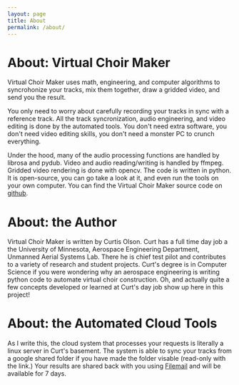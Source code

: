 ```yaml
---
layout: page
title: About
permalink: /about/
---
```


# About: Virtual Choir Maker

Virtual Choir Maker uses math, engineering, and computer algorithms to
syncrohonize your tracks, mix them together, draw a gridded video, and
send you the result.

You only need to worry about carefully recording your tracks in sync
with a reference track.  All the track syncronization, audio
engineering, and video editing is done by the automated tools.  You
don't need extra software, you don't need video editing skills, you
don't need a monster PC to crunch everything.

Under the hood, many of the audio processing functions are handled by
librosa and pydub.  Video and audio reading/writing is handled
by ffmpeg.  Gridded video rendering is done with opencv.  The code is
written in python.  It is open-source, you can go take a look at it,
and even run the tools on your own computer.  You can find the Virtual
Choir Maker source code on
[github](https://github.com/clolsonus/VirtualChoir).

# About: the Author

Virtual Choir Maker is written by Curtis Olson.  Curt has a full time
day job a the University of Minnesota, Aerospace Engineering
Department, Unmanned Aerial Systems Lab.  There he is chief test pilot
and contributes to a variety of research and student projects.  Curt's
degree is in Computer Science if you were wondering why an aerospace
engineering is writing python code to automate virtual choir
construction.  Oh, and actually quite a few concepts developed or
learned at Curt's day job show up here in this project!

# About: the Automated Cloud Tools

As I write this, the cloud system that processes your requests is
literally a linux server in Curt's basement.  The system is able to
sync your tracks from a google shared folder if you have made the
folder visable (read-only with the link.)  Your results are shared
back with you using [Filemail](filemail.com) and will be available for
7 days.
